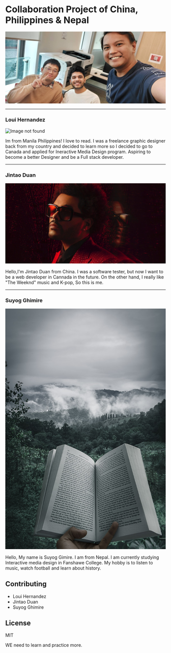 # Collaboration Project of China, Philippines & Nepal
![Image not found](img/image-of-us.jpg "3 of us!")

___
### Loui Hernandez
![Image not found](img/luffy.gif "Luffy all Fired UP!")

Im from Manila Philippines! I love to read. I was a freelance graphic designer back from my country and decided to learn more so I decided to go to Canada and applied for Ineractive Media Design program. Aspiring to become a better Designer and be a Full stack developer.

___
### Jintao Duan
![Image not found](img/The-Weeknd-scaled.jpg "The weeknd is the best")

Hello,I'm Jintao Duan from China. I was a software tester, but now I want to be a web developer in Cannada in the future. On the other hand, I really like "The Weeknd" music and K-pop, So this is me.

___
### Suyog Ghimire

![Image not found](img/book.jpg "Book and Nature")

Hello, My name is Suyog Gimire. I am from Nepal. I am currently studying Interactive media design in Fanshawe College. My hobby is to listen to music, watch football and learn about history.


## Contributing
- Loui Hernandez
- Jintao Duan
- Suyog Ghimire

## License
MIT


WE need to learn and practice more.